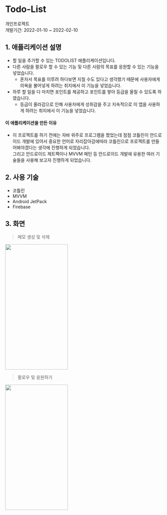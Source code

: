 # Todo-List
개인프로젝트<br/>
개발기간: 2022-01-10 ~ 2022-02-10
## 1. 애플리케이션 설명
+ 할 일을 추가할 수 있는 TODOLIST 애플리케이션입니다.
+ 다른 사람을 팔로우 할 수 있는 기능 및 다른 사람의 목표를 응원할 수 있는 기능을 넣었습니다.
  + 혼자서 목표를 이루려 하다보면 지칠 수도 있다고 생각했기 때문에 사용자에게 의욕을 불어넣게 하려는 취지에서 이 기능을 넣었습니다.
+ 하루 할 일을 다 마치면 포인트를 제공하고 포인트를 쌓아 등급을 올릴 수 있도록 하였습니다.
  + 등급이 올라감으로 인해 사용자에게 성취감을 주고 지속적으로 이 앱을 사용하게 하려는 취지에서 이 기능을 넣었습니다.
#### 이 애플리케이션을 만든 이유
+ 이 프로젝트를 하기 전에는 자바 위주로 프로그램을 짰었는데 점점 코틀린이 안드로이드 개발에 있어서 중요한 언어로 자리잡아감에따라 코틀린으로 프로젝트를 만들어봐야겠다는 생각에 진행하게 되었습니다. <br/>
그리고 안드로이드 제트팩이나 MVVM 패턴 등 안드로이드 개발에 유용한 여러 기술들을 사용해 보고자 진행하게 되었습니다.
## 2. 사용 기술
+ 코틀린
+ MVVM
+ Android JetPack
+ Firebase
## 3. 화면
> 메모 생성 및 삭제
> 
<img src="https://user-images.githubusercontent.com/89851529/153702872-07471352-4e30-42f9-b7eb-a7b7d34b04d2.gif" width="200" height="400"/>

> 팔로우 및 응원하기
> 
<img src="https://user-images.githubusercontent.com/89851529/153702661-a22f5321-29ce-4d9c-9c5e-74ca2e06c1ae.gif" width="200" height="400"/>
